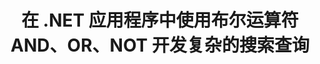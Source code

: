 ---
############################# Static ############################
layout: "auto-gen-gist"
draft: false
path: "zh/search/net/boolean/dotx/"
otherformats: PDF DOC DOT DOCX DOCM DOTM TXT ODT OTT RTF XLS XLT XLSX XLSM XLSB XLTX XLTM XLA XLAM ODS OTS CSV TSV XML PPT PPS POT PPTX PPTM POTX POTM PPSX PPSM ODP PST OST EML EMLX MSG ONE ZIP XHTML MHTML MD CHM EPUB  FB2 

############################# Head ############################
head_title: "通过 .NET 在搜索查询中添加布尔搜索运算符（AND、OR、NOT）"
head_description: "GroupDocs.Search .NET API 使软件开发人员能够在其 .NET 应用程序中添加布尔搜索或使用布尔运算符 AND、OR、NOT 开发新查询。"

############################# Header ############################
title: "在 .NET 应用程序中使用布尔运算符 AND、OR、NOT 开发复杂的搜索查询"
description: "GroupDocs.Search .NET API 允许计算机程序员在其 .NET 应用程序中使用布尔运算符（AND、OR、NOT）开发复杂的搜索查询。"

######################### Download Button #######################
button:
    enable: true

############################# About ############################
about:
    enable: true
    title: "什么是布尔搜索以及如何使用布尔运算符？"
    content: |
       布尔搜索是一个非常有用的搜索过程，它允许用户将不同的关键字与运算符结合起来，以绑定、扩大和定义搜索结果。 AND、OR、NOT 和 NEAR 等布尔运算符可帮助用户获得更广泛的结果，或通过定义限制来减少不相关的搜索结果的数量。 GroupDocs.Search for .NET 是功能强大的高性能文档搜索 API，它使软件开发人员能够开发可以在一些最常见的文档文件格式（如 PDF、HTML、Outlook 电子邮件、Microsoft Office Word、Excel 工作表）上完成文本搜索和索引的应用程序、PowerPoint 演示文稿、Outlook MSG、PST 等等。布尔 AND 运算符可用于显示您输入的所有单词的结果，OR 运算符为您输入的任何单词提供结果，NOT 运算符可用于显示没有出现的搜索结果等等。一个很棒的功能是它可以识别以与您的键盘布局不匹配的语言编写的搜索查询。

############################# content ############################
steps:
    enable: true
    block:
    - title_left: "通过 .NET 在搜索查询中使用布尔 AND 运算符"
      content_left: |
       GroupDocs.Search .NET API 完全支持在其 .NET 应用程序中添加布尔搜索功能。 下面的 C# 代码示例显示了如何在他们自己的 .NET 应用程序中的文本和对象表单查询中创建布尔“AND”运算符。

      title_right: "通过布尔运算符 AND 搜索 DOTX 文档"
      content_right: |
         * 首先，您需要指定索引文件夹和文档文件夹的路径。
         * 通过调用 [Index](https://apireference.groupdocs.com/search/net/groupdocs.search/index/constructors/2) 类的实例在指定文件夹中创建索引
         * 通过调用 [Search](https://apireference.groupdocs.com/search/net/groupdocs.search/index/methods/search)方法从指定文件夹索引文档
         * 通过调用 [SearchQuery](https://apireference.groupdocs.com/search/net/groupdocs.search/searchquery) 类创建子查询 1 和创建子查询 2
         * 通过调用 [CreateAndQuery](https://apireference.groupdocs.com/search/net/groupdocs.search/index/methods/search) 方法将子查询合并为一个查询
         * 开始搜索并显示搜索结果
         
        
      gisthash: "fa9773cd8d0f379a638e495ad2541a5b"
      gistfile: "use_boolean_and_operator_dotnet.cs"

    - title_left: "如何使用布尔运算符或通过 .NET"
      content_left: |
       GroupDocs.Search for .NET 是一个强大的 API，它使软件程序员能够搜索许多流行的文档格式。 下面的 C# .NET 代码示例展示了如何在 C# 应用程序内的文本和对象表单查询中使用布尔“或”运算符。

      title_right: "使用布尔 OR 运算符搜索 DOTX 文件"
      content_right: |
        * 首先，您需要指定索引文件夹和文档文件夹的路径。
        * 通过调用 [Index](https://apireference.groupdocs.com/search/net/groupdocs.search/index/constructors/2) 类的实例在指定文件夹中创建索引
        * 通过调用 [Search](https://apireference.groupdocs.com/search/net/groupdocs.search/index/methods/search)方法从指定文件夹索引文档
        * 通过调用 [SearchQuery](https://apireference.groupdocs.com/search/net/groupdocs.search/searchquery) 类创建子查询 1 和创建子查询 2
        * 通过调用 [CreateOrQuery](https://apireference.groupdocs.com/search/net/groupdocs.search/searchquery/methods/createorquery) 方法将子查询合并为一个查询
        * 开始搜索并显示搜索结果
     
      gisthash: "c0b22e80f881f8dbc0da17f92c01efc7"
      gistfile: "use_boolean_or_operator_dotnet.cs"
      
    - title_left: "使用布尔运算符创建复杂的搜索查询"
      content_left: |
       GroupDocs.Search .NET 使计算机程序员能够结合不同的布尔运算符在他们自己的 .NET 应用程序中创建复杂的搜索查询。 以下 .NET 代码示例展示了如何在不安装任何外部软件或工具的情况下实现复杂的文档搜索功能。

      title_right: "通过复杂的搜索查询搜索 DOTX 文档"
      content_right: |
        * 首先，您需要指定索引文件夹和文档文件夹的路径。
        * 通过调用 [Index](https://apireference.groupdocs.com/search/net/groupdocs.search/index/constructors/2) 类的实例在指定文件夹中创建索引
        * 通过调用 [Search](https://apireference.groupdocs.com/search/net/groupdocs.search/index/methods/search)方法从指定文件夹索引文档
        * 开始搜索并显示搜索结果文本查询
        * 使用对象查询进行搜索
        * 通过调用 [SearchQuery](https://apireference.groupdocs.com/search/net/groupdocs.search/searchquery) 类创建 WordQuery 和 relativityWordQuery
        * 通过调用 [CreateAndQuery](https://apireference.groupdocs.com/search/net/groupdocs.search/index/methods/search) 方法将子查询合并为一个查询
        * 通过调用 [SearchQuery](https://apireference.groupdocs.com/search/net/groupdocs.search/searchquery) 类创建 einsteinWordQuery 和 albertWordQuery
        * 通过调用 [CreateOrQuery](https://apireference.groupdocs.com/search/net/groupdocs.search/searchquery/methods/createorquery) 方法将子查询合并为一个查询
        * 通过调用 [CreateOrQuery](https://apireference.groupdocs.com/search/net/groupdocs.search/searchquery/methods/createorquery) 方法将子查询合并为一个查询
        * 开始搜索并显示搜索结果
     
      gisthash: "216af02ebdd08331fdd05faf8c39e528"
      gistfile: "create_complex_queries_boolean_operator_dotnet.cs"

    - title_left: "系统要求"
      content_left: |
       所有主要平台和操作系统都支持 GroupDocs.Search for .NET。 如需完整的系统要求指南，请在执行以下代码之前访问 [系统要求](https://docs.groupdocs.com/search/net/system-requirements/)，请确保您已安装以下先决条件 系统：
         * 操作系统：Microsoft Windows、Linux、MacOS
         * 开发环境：Visual Studio、Xamarin、MonoDevelop 等
         * 框架：.NET Framework、.NET Standard、.NET Core、Mono
         * 获取最新版本的 GroupDocs.Search 从 [NuGet](https://www.nuget.org/packages/GroupDocs.search/) 搜索 .NET API
        
      title_right: "为什么使用 GroupDocs.Search"
      content_right: |
        * 在内存和磁盘上创建搜索索引。
        * 从文件、流或结构索引的能力。
        * 受密码保护的文档索引支持。
        * 支持合并多个索引。
        * 在搜索索引期间过滤文档。
        * 搜索期间的拼写检查支持。
        * 完全支持混合字符
        * 将不同类型的搜索组合到一个搜索查询中。
        * 简单的单词和正则表达式搜索支持
        * 完全支持搜索查询中的别名替换。

demos:
    enable: true
        

more_formats:
    enable: true


back_to_top:
    enable: true
---